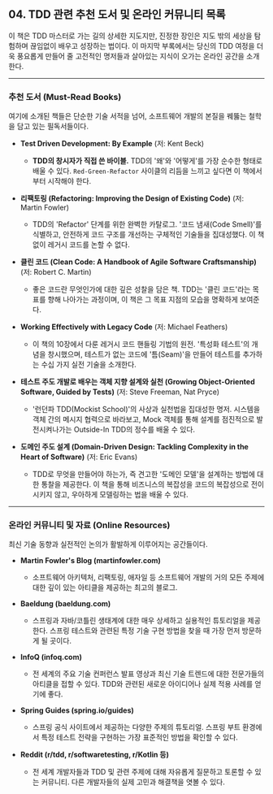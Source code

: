 ## 04. TDD 관련 추천 도서 및 온라인 커뮤니티 목록

이 책은 TDD 마스터로 가는 길의 상세한 지도지만, 진정한 장인은 지도 밖의 세상을 탐험하며 끊임없이 배우고 성장하는 법이다. 이 마지막 부록에서는 당신의 TDD 여정을 더욱 풍요롭게 만들어 줄 고전적인 명저들과 살아있는 지식이 오가는 온라인 공간을 소개한다.

---

### **추천 도서 (Must-Read Books)**

여기에 소개된 책들은 단순한 기술 서적을 넘어, 소프트웨어 개발의 본질을 꿰뚫는 철학을 담고 있는 필독서들이다.

* **Test Driven Development: By Example** (저: Kent Beck)
    * **TDD의 창시자가 직접 쓴 바이블.** TDD의 '왜'와 '어떻게'를 가장 순수한 형태로 배울 수 있다. `Red-Green-Refactor` 사이클의 리듬을 느끼고 싶다면 이 책에서부터 시작해야 한다.

* **리팩토링 (Refactoring: Improving the Design of Existing Code)** (저: Martin Fowler)
    * TDD의 'Refactor' 단계를 위한 완벽한 카탈로그. '코드 냄새(Code Smell)'를 식별하고, 안전하게 코드 구조를 개선하는 구체적인 기술들을 집대성했다. 이 책 없이 레거시 코드를 논할 수 없다.

* **클린 코드 (Clean Code: A Handbook of Agile Software Craftsmanship)** (저: Robert C. Martin)
    * 좋은 코드란 무엇인가에 대한 깊은 성찰을 담은 책. TDD는 '클린 코드'라는 목표를 향해 나아가는 과정이며, 이 책은 그 목표 지점의 모습을 명확하게 보여준다.

* **Working Effectively with Legacy Code** (저: Michael Feathers)
    * 이 책의 10장에서 다룬 레거시 코드 핸들링 기법의 원전. '특성화 테스트'의 개념을 창시했으며, 테스트가 없는 코드에 '틈(Seam)'을 만들어 테스트를 추가하는 수십 가지 실전 기술을 소개한다.

* **테스트 주도 개발로 배우는 객체 지향 설계와 실천 (Growing Object-Oriented Software, Guided by Tests)** (저: Steve Freeman, Nat Pryce)
    * '런던파 TDD(Mockist School)'의 사상과 실천법을 집대성한 명저. 시스템을 객체 간의 메시지 협력으로 바라보고, Mock 객체를 통해 설계를 점진적으로 발전시켜나가는 Outside-In TDD의 정수를 배울 수 있다.

* **도메인 주도 설계 (Domain-Driven Design: Tackling Complexity in the Heart of Software)** (저: Eric Evans)
    * TDD로 무엇을 만들어야 하는가, 즉 견고한 '도메인 모델'을 설계하는 방법에 대한 통찰을 제공한다. 이 책을 통해 비즈니스의 복잡성을 코드의 복잡성으로 전이시키지 않고, 우아하게 모델링하는 법을 배울 수 있다.

---

### **온라인 커뮤니티 및 자료 (Online Resources)**

최신 기술 동향과 실전적인 논의가 활발하게 이루어지는 공간들이다.

* **Martin Fowler's Blog (martinfowler.com)**
    * 소프트웨어 아키텍처, 리팩토링, 애자일 등 소프트웨어 개발의 거의 모든 주제에 대한 깊이 있는 아티클을 제공하는 최고의 블로그.

* **Baeldung (baeldung.com)**
    * 스프링과 자바/코틀린 생태계에 대한 매우 상세하고 실용적인 튜토리얼을 제공한다. 스프링 테스트와 관련된 특정 기술 구현 방법을 찾을 때 가장 먼저 방문하게 될 곳이다.

* **InfoQ (infoq.com)**
    * 전 세계의 주요 기술 컨퍼런스 발표 영상과 최신 기술 트렌드에 대한 전문가들의 아티클을 접할 수 있다. TDD와 관련된 새로운 아이디어나 실제 적용 사례를 얻기에 좋다.

* **Spring Guides (spring.io/guides)**
    * 스프링 공식 사이트에서 제공하는 다양한 주제의 튜토리얼. 스프링 부트 환경에서 특정 테스트 전략을 구현하는 가장 표준적인 방법을 확인할 수 있다.

* **Reddit (r/tdd, r/softwaretesting, r/Kotlin 등)**
    * 전 세계 개발자들과 TDD 및 관련 주제에 대해 자유롭게 질문하고 토론할 수 있는 커뮤니티. 다른 개발자들의 실제 고민과 해결책을 엿볼 수 있다.
